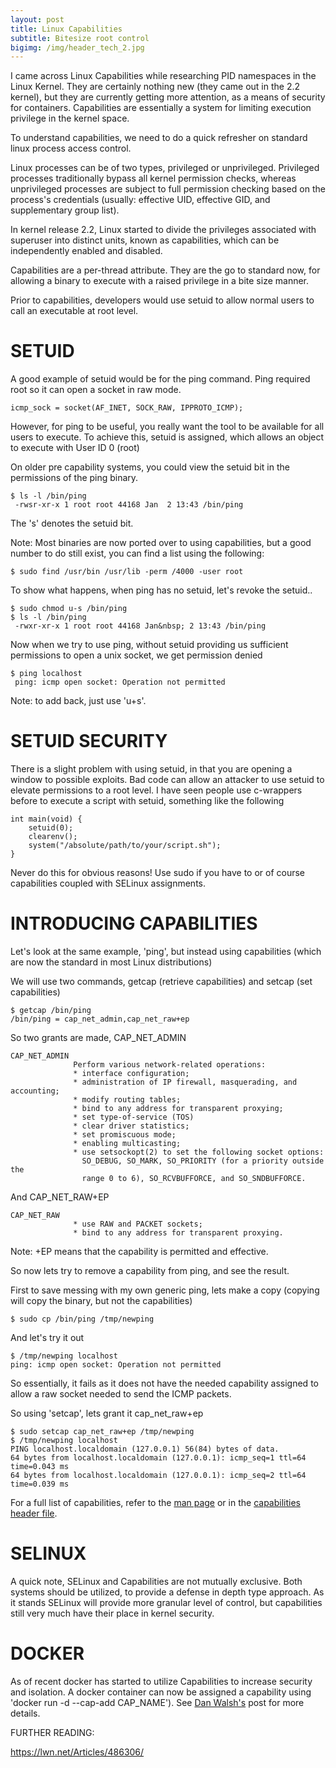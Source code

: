 ```yaml
---
layout: post
title: Linux Capabilities
subtitle: Bitesize root control
bigimg: /img/header_tech_2.jpg
---
```


I came across Linux Capabilities while researching PID namespaces in the Linux Kernel. They are certainly nothing new (they came out in the 2.2 kernel), but they are currently getting more attention, as a means of security for containers. Capabilities are essentially a system for limiting execution privilege in the kernel space.

To understand capabilities, we need to do a quick refresher on standard linux process access control.

Linux processes can be of two types, privileged or unprivileged.  Privileged processes traditionally bypass all kernel permission checks, whereas unprivileged processes are subject to full permission checking based on the process's credentials (usually: effective UID, effective GID, and supplementary group list).

In kernel release 2.2, Linux started to divide the privileges associated with superuser into distinct units, known as capabilities, which can be independently enabled and disabled.

Capabilities are a per-thread attribute. They are the go to standard now, for allowing a binary to execute with a raised privilege in a bite size manner.

Prior to capabilities, developers would use setuid to allow normal users to call an executable at root level.

# SETUID

A good example of setuid would be for the ping command. Ping required root so it can open a socket in raw mode.

```
icmp_sock = socket(AF_INET, SOCK_RAW, IPPROTO_ICMP);
```

However, for ping to be useful, you really want the tool to be available for all users to execute. To achieve this, setuid is assigned, which allows an object to execute with User ID 0 (root)

On older pre capability systems, you could view the setuid bit in the permissions of the ping binary.

~~~
$ ls -l /bin/ping
 -rwsr-xr-x 1 root root 44168 Jan  2 13:43 /bin/ping
~~~

The 's' denotes the setuid bit.

Note: Most binaries are now ported over to using capabilities, but a good number to do still exist, you can find a list using the following:

~~~
$ sudo find /usr/bin /usr/lib -perm /4000 -user root
~~~

To show what happens, when ping has no setuid, let's revoke the setuid..

~~~
$ sudo chmod u-s /bin/ping
$ ls -l /bin/ping
 -rwxr-xr-x 1 root root 44168 Jan&nbsp; 2 13:43 /bin/ping
~~~

Now when we try to use ping, without setuid providing us sufficient permissions to open a unix socket, we get permission denied

~~~
$ ping localhost
 ping: icmp open socket: Operation not permitted
~~~

Note: to add back, just use 'u+s'.

# SETUID SECURITY

There is a slight problem with using setuid, in that you are opening a window to possible exploits. Bad code can allow an attacker to use setuid to elevate permissions to a root level. I have seen people use c-wrappers before to execute a script with setuid, something like the following

```
int main(void) {        
    setuid(0);
    clearenv();
    system("/absolute/path/to/your/script.sh");
}
```

Never do this for obvious reasons! Use sudo if you have to or of course capabilities coupled with SELinux assignments.

# INTRODUCING CAPABILITIES

Let's look at the same example, 'ping', but instead using capabilities (which are now the standard in most Linux distributions)

We will use two commands, getcap (retrieve capabilities) and setcap (set capabilities)

~~~
$ getcap /bin/ping
/bin/ping = cap_net_admin,cap_net_raw+ep
~~~

So two grants are made, CAP_NET_ADMIN

~~~
CAP_NET_ADMIN
              Perform various network-related operations:
              * interface configuration;
              * administration of IP firewall, masquerading, and accounting;
              * modify routing tables;
              * bind to any address for transparent proxying;
              * set type-of-service (TOS)
              * clear driver statistics;
              * set promiscuous mode;
              * enabling multicasting;
              * use setsockopt(2) to set the following socket options:
                SO_DEBUG, SO_MARK, SO_PRIORITY (for a priority outside the
                range 0 to 6), SO_RCVBUFFORCE, and SO_SNDBUFFORCE.
~~~

And CAP_NET_RAW+EP

~~~
CAP_NET_RAW
              * use RAW and PACKET sockets;
              * bind to any address for transparent proxying.
~~~

Note: +EP means that the capability is permitted and effective.

So now lets try to remove a capability from ping, and see the result.

First to save messing with my own generic ping, lets make a copy (copying will copy the binary, but not the capabilities)

~~~
$ sudo cp /bin/ping /tmp/newping
~~~

And let's try it out

~~~
$ /tmp/newping localhost
ping: icmp open socket: Operation not permitted
~~~

So essentially, it fails as it does not have the needed capability assigned to allow a raw socket needed to send the ICMP packets.

So using 'setcap', lets grant it cap_net_raw+ep

~~~
$ sudo setcap cap_net_raw+ep /tmp/newping
$ /tmp/newping localhost
PING localhost.localdomain (127.0.0.1) 56(84) bytes of data.
64 bytes from localhost.localdomain (127.0.0.1): icmp_seq=1 ttl=64 time=0.043 ms
64 bytes from localhost.localdomain (127.0.0.1): icmp_seq=2 ttl=64 time=0.039 ms
~~~
For a full list of capabilities, refer to the [man page](http://linux.die.net/man/7/capabilities) or in the [capabilities header file](https://github.com/torvalds/linux/blob/master/include/linux/capability.h).

# SELINUX

A quick note, SELinux and Capabilities are not mutually exclusive. Both systems should be utilized, to provide a defense in depth type approach. As it stands SELinux will provide more granular level of control, but capabilities still very much have their place in kernel security.

# DOCKER

As of recent docker has started to utilize Capabilities to increase security and isolation. A docker container can now be assigned a capability using 'docker run -d --cap-add CAP_NAME'). See [Dan Walsh's](https://opensource.com/business/15/3/docker-security-tuning) post for more details.

FURTHER READING:

https://lwn.net/Articles/486306/
